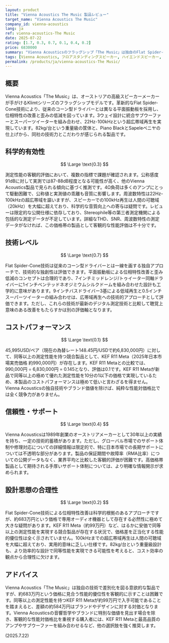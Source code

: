 ```yaml
---
layout: product
title: "Vienna Acoustics The Music 製品レビュー"
target_name: "Vienna Acoustics The Music"
company_id: vienna-acoustics
lang: ja
ref: vienna-acoustics-The Music
date: 2025-07-22
rating: [1.7, 0.3, 0.7, 0.1, 0.4, 0.2]
price: 6830000
summary: "Vienna Acousticsのフラッグシップ「The Music」は独自のFlat Spider-Cone技術を採用するが、45,995USD/ペア（約683万円）という価格に対して、KEF R11 Metaが10分の1以下の価格で同等以上の性能を実現するため、コストパフォーマンスは極めて低い。"
tags: [Vienna Acoustics, フロアスタンディングスピーカー, ハイエンドスピーカー, Klimtシリーズ]
permalink: /products/ja/vienna-acoustics-The Music/
---
```


## 概要

Vienna Acoustics「The Music」は、オーストリアの高級スピーカーメーカーが手がけるKlimtシリーズのフラッグシップモデルです。革新的なFlat Spider-Cone技術により、従来のコーン型ドライバーとは異なる平面振動板を採用し、位相特性の改善と歪みの低減を図っています。3ウェイ設計に統合サブウーファーとスーパーツイーターを組み合わせ、22Hz-100kHzという超広帯域再生を実現しています。82kg/台という重量級の筐体と、Piano BlackとSapeleベニヤの仕上げから、同社の技術力とこだわりが感じられる製品です。

## 科学的有効性

$$ \Large \text{0.3} $$

測定性能の客観的評価において、複数の指標で課題が確認されます。公称感度91dBに対して実測では87-88dB程度となる可能性が高く、他のVienna Acoustics製品で見られる傾向に基づく推測です。4Ω負荷は多くのアンプにとって駆動困難で、公称値と実測値の乖離も音質に影響します。周波数特性は22Hz-100kHzの超広帯域を謳いますが、スピーカーでの100kHz再生は人間の可聴域（20kHz）を大幅に超えており、科学的な音質向上への寄与は疑問です。レビューは限定的な公開仕様に依存しており、Stereophile等の第三者測定機関による包括的な測定データが不足しています。詳細なTHD、SNR、周波数特性の測定データがなければ、この価格帯の製品として客観的な性能評価は不十分です。

## 技術レベル

$$ \Large \text{0.7} $$

Flat Spider-Cone技術は従来のコーン型ドライバーとは一線を画する独自アプローチで、技術的な独創性は評価できます。平面振動板による位相特性改善と歪み低減のコンセプトは合理的であり、7インチミッドレンジ/トゥイーター同軸ドライバーに1インチベンテッドネオジミウムシルクドームを組み合わせた設計も工学的に意味があります。9インチバスドライバー3基による低域再生と0.5インチスーパーツイーターの組み合わせは、広帯域再生への技術的アプローチとして評価できます。ただし、これらの技術が最新のデジタル測定技術と比較して聴覚上意味のある改善をもたらすかは別の評価軸となります。

## コストパフォーマンス

$$ \Large \text{0.1} $$

45,995USD/ペア（現在の為替レート148.45円/USDで約6,830,000円）に対して、同等以上の測定性能を持つ競合製品として、KEF R11 Meta（2025年日本市場実売価格 約990,000円）が存在します。KEF R11 Metaとの比較では、990,000円 ÷ 6,830,000円 = 0.145となり、評価は0.1です。KEF R11 Metaが新品で同等以上の極めて優れた測定性能を10分の1以下の価格で実現しているため、本製品のコストパフォーマンスは極めて低いと言わざるを得ません。Vienna Acousticsの独自技術やブランド価値を除けば、純粋な性能対価格比では全く競争力がありません。

## 信頼性・サポート

$$ \Large \text{0.4} $$

Vienna Acousticsは1989年創業のオーストリアメーカーとして30年以上の実績を持ち、一定の技術的蓄積があります。ただし、グローバル市場でのサポート体制や修理対応についての詳細情報は限定的で、特に日本市場での長期サポートについては不透明な部分があります。製品の保証期間や故障率（RMA比率）についての公開データもなく、業界平均と比較した客観的評価が困難です。高価格帯製品として期待される手厚いサポート体制については、より明確な情報開示が求められます。

## 設計思想の合理性

$$ \Large \text{0.2} $$

Flat Spider-Cone技術による位相特性改善は科学的根拠のあるアプローチですが、約683万円という価格で専用オーディオ機器として存在する必然性に極めて大きな疑問があります。KEF R11 Meta（約99万円）など、はるかに安価で同等以上の測定性能を実現する競合製品が存在する状況で、価格差を正当化する性能的優位性は全く示されていません。100kHzまでの超広帯域再生は人間の可聴域を大幅に超えており、実用的意味に乏しい仕様です。82kg/台という重量級設計も、より効率的な設計で同等性能を実現できる可能性を考えると、コスト効率の観点から合理性に欠けます。

## アドバイス

Vienna Acoustics「The Music」は独自の技術で差別化を図る意欲的な製品ですが、約683万円という価格に見合う性能的優位性を客観的に示すことは困難です。同等以上の測定性能を持つKEF R11 Metaが約99万円で入手可能であることを踏まえると、差額の約584万円はブランドやデザインに対する対価となります。Vienna Acousticsの音響哲学やブランドに特別な価値を見出す場合を除き、客観的な性能対価格比を重視する購入者には、KEF R11 Metaと最高品質のアンプやサブウーファーを組み合わせるなど、他の選択肢を強く推奨します。

(2025.7.22)
